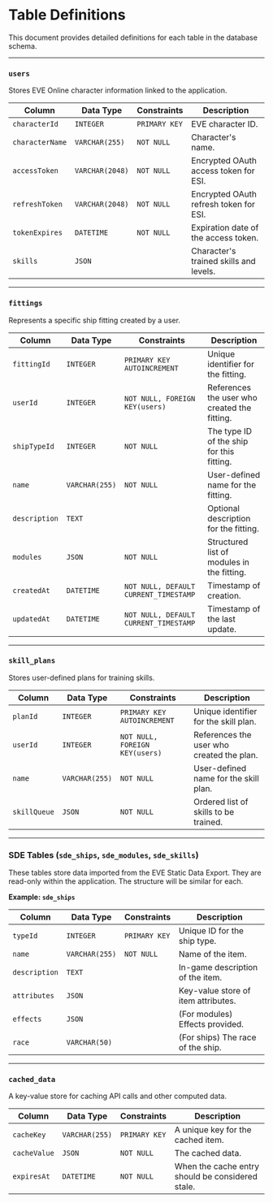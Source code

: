 # Table Definitions

This document provides detailed definitions for each table in the database schema.

---

### `users`

Stores EVE Online character information linked to the application.

| Column          | Data Type     | Constraints              | Description                               |
| --------------- | ------------- | ------------------------ | ----------------------------------------- |
| `characterId`   | `INTEGER`     | `PRIMARY KEY`            | EVE character ID.                         |
| `characterName` | `VARCHAR(255)`| `NOT NULL`               | Character's name.                         |
| `accessToken`   | `VARCHAR(2048)`| `NOT NULL`               | Encrypted OAuth access token for ESI.     |
| `refreshToken`  | `VARCHAR(2048)`| `NOT NULL`               | Encrypted OAuth refresh token for ESI.    |
| `tokenExpires`  | `DATETIME`    | `NOT NULL`               | Expiration date of the access token.      |
| `skills`        | `JSON`        |                          | Character's trained skills and levels.    |

---

### `fittings`

Represents a specific ship fitting created by a user.

| Column        | Data Type     | Constraints                           | Description                               |
| ------------- | ------------- | ------------------------------------- | ----------------------------------------- |
| `fittingId`   | `INTEGER`     | `PRIMARY KEY AUTOINCREMENT`           | Unique identifier for the fitting.        |
| `userId`      | `INTEGER`     | `NOT NULL, FOREIGN KEY(users)`        | References the user who created the fitting. |
| `shipTypeId`  | `INTEGER`     | `NOT NULL`                            | The type ID of the ship for this fitting. |
| `name`        | `VARCHAR(255)`| `NOT NULL`                            | User-defined name for the fitting.        |
| `description` | `TEXT`        |                                       | Optional description for the fitting.     |
| `modules`     | `JSON`        | `NOT NULL`                            | Structured list of modules in the fitting. |
| `createdAt`   | `DATETIME`    | `NOT NULL, DEFAULT CURRENT_TIMESTAMP` | Timestamp of creation.                    |
| `updatedAt`   | `DATETIME`    | `NOT NULL, DEFAULT CURRENT_TIMESTAMP` | Timestamp of the last update.             |

---

### `skill_plans`

Stores user-defined plans for training skills.

| Column       | Data Type     | Constraints                           | Description                               |
| ------------ | ------------- | ------------------------------------- | ----------------------------------------- |
| `planId`     | `INTEGER`     | `PRIMARY KEY AUTOINCREMENT`           | Unique identifier for the skill plan.     |
| `userId`     | `INTEGER`     | `NOT NULL, FOREIGN KEY(users)`        | References the user who created the plan. |
| `name`       | `VARCHAR(255)`| `NOT NULL`                            | User-defined name for the skill plan.     |
| `skillQueue` | `JSON`        | `NOT NULL`                            | Ordered list of skills to be trained.     |

---

### SDE Tables (`sde_ships`, `sde_modules`, `sde_skills`)

These tables store data imported from the EVE Static Data Export. They are read-only within the application. The structure will be similar for each.

**Example: `sde_ships`**

| Column      | Data Type     | Constraints   | Description                               |
| ----------- | ------------- | ------------- | ----------------------------------------- |
| `typeId`    | `INTEGER`     | `PRIMARY KEY` | Unique ID for the ship type.              |
| `name`      | `VARCHAR(255)`| `NOT NULL`    | Name of the item.                         |
| `description`| `TEXT`        |               | In-game description of the item.          |
| `attributes`| `JSON`        |               | Key-value store of item attributes.       |
| `effects`   | `JSON`        |               | (For modules) Effects provided.           |
| `race`      | `VARCHAR(50)` |               | (For ships) The race of the ship.         |

---

### `cached_data`

A key-value store for caching API calls and other computed data.

| Column      | Data Type     | Constraints   | Description                               |
| ----------- | ------------- | ------------- | ----------------------------------------- |
| `cacheKey`  | `VARCHAR(255)`| `PRIMARY KEY` | A unique key for the cached item.         |
| `cacheValue`| `JSON`        | `NOT NULL`    | The cached data.                          |
| `expiresAt` | `DATETIME`    | `NOT NULL`    | When the cache entry should be considered stale. | 
